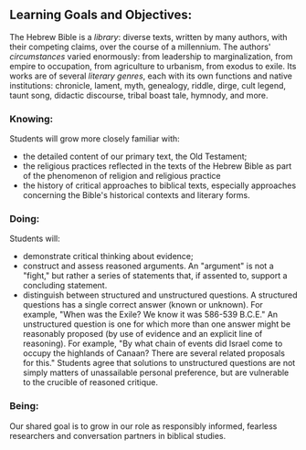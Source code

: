 ## Learning Goals and Objectives:

The Hebrew Bible is a *library*: diverse texts, written by many authors, with their competing claims, over the course of a millennium. The authors' *circumstances* varied enormously: from leadership to marginalization, from empire to occupation, from agriculture to urbanism, from exodus to exile. Its works are of several *literary genres*, each with its own functions and native institutions: chronicle, lament, myth, genealogy, riddle, dirge, cult legend, taunt song, didactic discourse, tribal boast tale, hymnody, and more. 

### Knowing: 

Students will grow more closely familiar with:

* the detailed content of our primary text, the Old Testament;
* the religious practices reflected in the texts of the Hebrew Bible as part of the phenomenon of religion and religious practice
* the history of critical approaches to biblical texts, especially approaches concerning the Bible's historical contexts and literary forms.

### Doing: 

Students will:

* demonstrate critical thinking about evidence;
* construct and assess reasoned arguments. An "argument" is not a "fight," but rather a series of statements that, if assented to, support a concluding statement. 
* distinguish between structured and unstructured questions. A structured questions has a single correct answer (known or unknown). For example, "When was the Exile? We know it was 586-539 B.C.E." An unstructured question is one for which more than one answer might be reasonably proposed (by use of evidence and an explicit line of reasoning). For example, "By what chain of events did Israel come to occupy the highlands of Canaan? There are several related proposals for this." Students agree that solutions to unstructured questions are not simply matters of unassailable personal preference, but are vulnerable to the crucible of reasoned critique.

### Being: 

Our shared goal is to grow in our role as responsibly informed, fearless researchers and conversation partners in biblical studies.